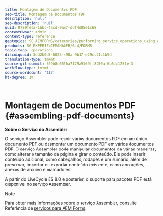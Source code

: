 ```yaml
---
title: Montagem de Documentos PDF
seo-title: Montagem de Documentos PDF
description: 'null'
seo-description: 'null'
uuid: 0789feea-1bbc-4acd-9ad7-ddf4d05e1c68
contentOwner: admin
content-type: reference
geptopics: SG_AEMFORMS/categories/performing_service_operations_using_apis
products: SG_EXPERIENCEMANAGER/6.4/FORMS
topic-tags: operations
discoiquuid: 3dd2b0d3-6023-490a-9b17-e29cc21c1b9d
translation-type: tm+mt
source-git-commit: 529b8c6556a7179a9169ff8250af6b5dc1251ef3
workflow-type: tm+mt
source-wordcount: '117'
ht-degree: 1%

---
```



# Montagem de Documentos PDF {#assembling-pdf-documents}

**Sobre o Serviço do Assembler**

O serviço Assembler pode reunir vários documentos PDF em um único documento PDF ou desmontar um documento PDF em vários documentos PDF. O serviço Assembler pode manipular documentos de várias maneiras, como alterar o tamanho da página e girar o conteúdo. Ele pode inserir conteúdo adicional, como cabeçalhos, rodapés e um sumário, além de preservar, importar ou exportar conteúdo existente, como anotações, anexos de arquivo e marcadores.

A partir do LiveCycle ES 8.0 e posterior, o suporte para pacotes PDF está disponível no serviço Assembler.

>[!NOTE]
>
>Para obter mais informações sobre o serviço Assembler, consulte Referência de [serviços para AEM Forms](https://www.adobe.com/go/learn_aemforms_services_63).

